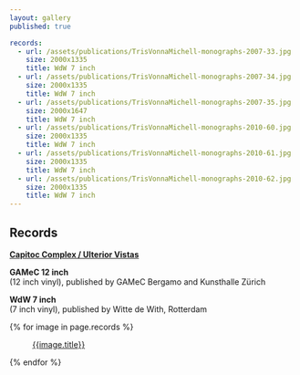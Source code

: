 ```yaml
---
layout: gallery
published: true

records:
  - url: /assets/publications/TrisVonnaMichell-monographs-2007-33.jpg
    size: 2000x1335
    title: WdW 7 inch
  - url: /assets/publications/TrisVonnaMichell-monographs-2007-34.jpg
    size: 2000x1335
    title: WdW 7 inch
  - url: /assets/publications/TrisVonnaMichell-monographs-2007-35.jpg
    size: 2000x1647
    title: WdW 7 inch
  - url: /assets/publications/TrisVonnaMichell-monographs-2010-60.jpg
    size: 2000x1335
    title: WdW 7 inch
  - url: /assets/publications/TrisVonnaMichell-monographs-2010-61.jpg
    size: 2000x1335
    title: WdW 7 inch
  - url: /assets/publications/TrisVonnaMichell-monographs-2010-62.jpg
    size: 2000x1335
    title: WdW 7 inch
---
```

## Records

**[Capitoc Complex / Ulterior Vistas](http://www.cornerhousepublications.org/publications/tris-vonna-michell-capitol-complex-ulterior-vistas/)**

**GAMeC 12 inch**<br/>
(12 inch vinyl), published by GAMeC Bergamo and Kunsthalle Zürich

**WdW 7 inch**<br/>
(7 inch vinyl), published by Witte de With, Rotterdam

<div class="popup-gallery">
  {% for image in page.records %}
    <a href="{{image.url}}" data-size="{{image.size}}" data-author="Tris Vonna-Michell">
      <img src="{{image.url}}" alt="" />
      <figure>{{image.title}}</figure>
    </a>
  {% endfor %}
</div>

<script type="text/javascript">
  $(document).ready(function() {
    $('.popup-gallery').magnificPopup({
      delegate: 'a',
      type: 'image',
      tLoading: 'Loading image #%curr%...',
      mainClass: 'mfp-img-mobile',
      gallery: {
        enabled: true,
        navigateByImgClick: true,
        preload: [0,1] // Will preload 0 - before current, and 1 after the current image
      },
      image: {
        tError: '<a href="%url%">The image #%curr%</a> could not be loaded.',
        titleSrc: function(item) {
          return 'Publications' + '<small>Tris Vonna-Michell</small>';
        }
      }
    });
  });
</script>
